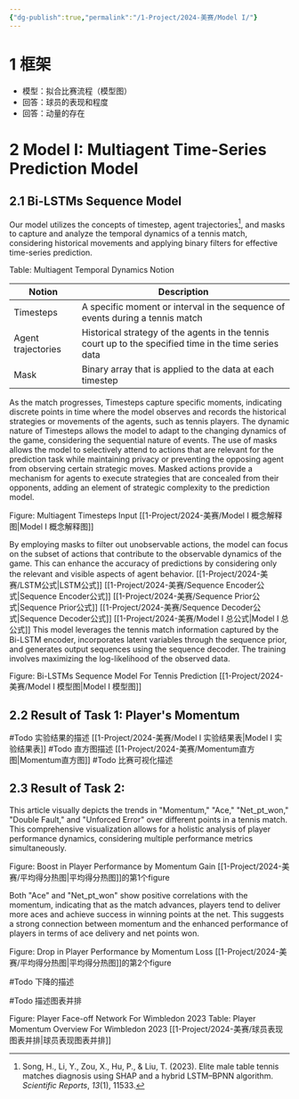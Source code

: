 ```yaml
---
{"dg-publish":true,"permalink":"/1-Project/2024-美赛/Model I/"}
---
```


# 1 框架
- 模型：拟合比赛流程（模型图）
- 回答：球员的表现和程度
- 回答：动量的存在
# 2 Model I: Multiagent Time-Series Prediction Model
## 2.1 Bi-LSTMs Sequence Model
Our model utilizes the concepts of timestep, agent trajectories[^1], and masks to capture and analyze the temporal dynamics of a tennis match, considering historical movements and applying binary filters for effective time-series prediction.

Table: Multiagent Temporal Dynamics Notion

| Notion | Description |
| ---- | ---- |
| Timesteps | A specific moment or interval in the sequence of events during a tennis match |
| Agent trajectories | Historical strategy of the agents in the tennis court up to the specified time in the time series data |
| Mask | Binary array that is applied to the data at each timestep |

As the match progresses, Timesteps capture specific moments, indicating discrete points in time where the model observes and records the historical strategies or movements of the agents, such as tennis players. The dynamic nature of Timesteps allows the model to adapt to the changing dynamics of the game, considering the sequential nature of events.  The use of masks allows the model to selectively attend to actions that are relevant for the prediction task while maintaining privacy or preventing the opposing agent from observing certain strategic moves. Masked actions provide a mechanism for agents to execute strategies that are concealed from their opponents, adding an element of strategic complexity to the prediction model.

Figure: Multiagent Timesteps Input
[[1-Project/2024-美赛/Model I 概念解释图\|Model I 概念解释图]]

By employing masks to filter out unobservable actions, the model can focus on the subset of actions that contribute to the observable dynamics of the game. This can enhance the accuracy of predictions by considering only the relevant and visible aspects of agent behavior.
[[1-Project/2024-美赛/LSTM公式\|LSTM公式]]
[[1-Project/2024-美赛/Sequence Encoder公式\|Sequence Encoder公式]]
[[1-Project/2024-美赛/Sequence Prior公式\|Sequence Prior公式]]
[[1-Project/2024-美赛/Sequence Decoder公式\|Sequence Decoder公式]]
[[1-Project/2024-美赛/Model I 总公式\|Model I 总公式]]
This model leverages the tennis match information captured by the Bi-LSTM encoder, incorporates latent variables through the sequence prior, and generates output sequences using the sequence decoder. The training involves maximizing the log-likelihood of the observed data.

Figure: Bi-LSTMs Sequence Model For Tennis Prediction
[[1-Project/2024-美赛/Model I 模型图\|Model I 模型图]]

## 2.2 Result of Task 1: Player's Momentum
#Todo 实验结果的描述
[[1-Project/2024-美赛/Model I 实验结果表\|Model I 实验结果表]]
#Todo 直方图描述
[[1-Project/2024-美赛/Momentum直方图\|Momentum直方图]]
#Todo 比赛可视化描述

## 2.3 Result of Task 2: 
This article visually depicts the trends in "Momentum," "Ace," "Net_pt_won," "Double Fault," and "Unforced Error" over different points in a tennis match. This comprehensive visualization allows for a holistic analysis of player performance dynamics, considering multiple performance metrics simultaneously.

Figure: Boost in Player Performance by Momentum Gain
[[1-Project/2024-美赛/平均得分热图\|平均得分热图]]的第1个figure

Both "Ace" and "Net_pt_won" show positive correlations with the momentum, indicating that as the match advances, players tend to deliver more aces and achieve success in winning points at the net. This suggests a strong connection between momentum and the enhanced performance of players in terms of ace delivery and net points won.

Figure: Drop in Player Performance by Momentum Loss
[[1-Project/2024-美赛/平均得分热图\|平均得分热图]]的第2个figure

#Todo 下降的描述

#Todo 描述图表并排

Figure: Player Face-off Network For Wimbledon 2023
Table: Player Momentum Overview For Wimbledon 2023
[[1-Project/2024-美赛/球员表现图表并排\|球员表现图表并排]]

[^1]: Song, H., Li, Y., Zou, X., Hu, P., & Liu, T. (2023). Elite male table tennis matches diagnosis using SHAP and a hybrid LSTM–BPNN algorithm. _Scientific Reports_, _13_(1), 11533.